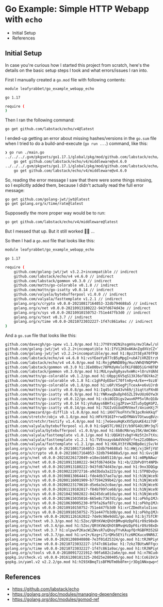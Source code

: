 # Go Example: Simple HTTP Webapp with `echo`

<!-- MarkdownTOC -->

- Initial Setup
- References

<!-- /MarkdownTOC -->

## Initial Setup

In case you're curious how I started this project from scratch, here's the details on the basic setup steps I took and what errors/issues I ran into.

First I manually created a `go.mod` file with following contents:

```bash
module leafyrabbet/go_example_webapp_echo

go 1.17

require (
)

```

Then I ran the following command:

```bash
go get github.com/labstack/echo/v4@latest
```

I ended-up getting an error about missing hashes/versions in the `go.sum` file when I tried to do a build-and-execute (`go run ...`) command, like this:

```bash
❯ go run ./main.go
../../../.gvm/pkgsets/go1.17.1/global/pkg/mod/github.com/labstack/echo/v4@v4.6.0/middleware/jwt.go:12:2: missing go.sum entry for module providing package github.com/golang-jwt/jwt (imported by github.com/labstack/echo/v4/middleware); to add:
	go get github.com/labstack/echo/v4/middleware@v4.6.0
../../../.gvm/pkgsets/go1.17.1/global/pkg/mod/github.com/labstack/echo/v4@v4.6.0/middleware/rate_limiter.go:9:2: missing go.sum entry for module providing package golang.org/x/time/rate (imported by github.com/labstack/echo/v4/middleware); to add:
	go get github.com/labstack/echo/v4/middleware@v4.6.0
```

So, reading the error message I saw that there were some things missing, so I explicitly added them, because I didn't actually read the full error message:

```bash
go get github.com/golang-jwt/jwt@latest
go get golang.org/x/time/rate@latest
```

Supposedly the more proper way would be to run:

```bash
go get github.com/labstack/echo/v4/middleware@latest
```

But I messed that up. But it still worked 🤷‍♀️ ...

So then I had a `go.mod` file that looks like this:

```bash
module leafyrabbet/go_example_webapp_echo

go 1.17

require (
	github.com/golang-jwt/jwt v3.2.2+incompatible // indirect
	github.com/labstack/echo/v4 v4.6.0 // indirect
	github.com/labstack/gommon v0.3.0 // indirect
	github.com/mattn/go-colorable v0.1.8 // indirect
	github.com/mattn/go-isatty v0.0.14 // indirect
	github.com/valyala/bytebufferpool v1.0.0 // indirect
	github.com/valyala/fasttemplate v1.2.1 // indirect
	golang.org/x/crypto v0.0.0-20210817164053-32db794688a5 // indirect
	golang.org/x/net v0.0.0-20210913180222-943fd674d43e // indirect
	golang.org/x/sys v0.0.0-20210910150752-751e447fb3d0 // indirect
	golang.org/x/text v0.3.7 // indirect
	golang.org/x/time v0.0.0-20210723032227-1f47c861a9ac // indirect
)
```

And a `go.sum` file that looks like this:

```bash
github.com/davecgh/go-spew v1.1.0/go.mod h1:J7Y8YcW2NihsgmVo/mv3lAwl/skON4iLHjSsI+c5H38=
github.com/golang-jwt/jwt v3.2.2+incompatible h1:IfV12K8xAKAnZqdXVzCZ+TOjboZ2keLg81eXfW3O+oY=
github.com/golang-jwt/jwt v3.2.2+incompatible/go.mod h1:8pz2t5EyA70fFQQSrl6XZXzqecmYZeUEB8OUGHkxJ+I=
github.com/labstack/echo/v4 v4.6.0 h1:vsYEeeYy077cB5yMpgI+ubA7iVRZEtrzHhcvRhd27gA=
github.com/labstack/echo/v4 v4.6.0/go.mod h1:RnjgMWNDB9g/HucVWhQYNQP9PvbYf6adqftqryo7s9k=
github.com/labstack/gommon v0.3.0 h1:JEeO0bvc78PKdyHxloTKiF8BD5iGrH8T6MSeGvSgob0=
github.com/labstack/gommon v0.3.0/go.mod h1:MULnywXg0yavhxWKc+lOruYdAhDwPK9wf0OL7NoOu+k=
github.com/mattn/go-colorable v0.1.2/go.mod h1:U0ppj6V5qS13XJ6of8GYAs25YV2eR4EVcfRqFIhoBtE=
github.com/mattn/go-colorable v0.1.8 h1:c1ghPdyEDarC70ftn0y+A/Ee++9zz8ljHG1b13eJ0s8=
github.com/mattn/go-colorable v0.1.8/go.mod h1:u6P/XSegPjTcexA+o6vUJrdnUu04hMope9wVRipJSqc=
github.com/mattn/go-isatty v0.0.8/go.mod h1:Iq45c/XA43vh69/j3iqttzPXn0bhXyGjM0Hdxcsrc5s=
github.com/mattn/go-isatty v0.0.9/go.mod h1:YNRxwqDuOph6SZLI9vUUz6OYw3QyUt7WiY2yME+cCiQ=
github.com/mattn/go-isatty v0.0.12/go.mod h1:cbi8OIDigv2wuxKPP5vlRcQ1OAZbq2CE4Kysco4FUpU=
github.com/mattn/go-isatty v0.0.14 h1:yVuAays6BHfxijgZPzw+3Zlu5yQgKGP2/hcQbHb7S9Y=
github.com/mattn/go-isatty v0.0.14/go.mod h1:7GGIvUiUoEMVVmxf/4nioHXj79iQHKdU27kJ6hsGG94=
github.com/pmezard/go-difflib v1.0.0/go.mod h1:iKH77koFhYxTK1pcRnkKkqfTogsbg7gZNVY4sRDYZ/4=
github.com/stretchr/objx v0.1.0/go.mod h1:HFkY916IF+rwdDfMAkV7OtwuqBVzrE8GR6GFx+wExME=
github.com/stretchr/testify v1.4.0/go.mod h1:j7eGeouHqKxXV5pUuKE4zz7dFj8WfuZ+81PSLYec5m4=
github.com/valyala/bytebufferpool v1.0.0 h1:GqA5TC/0021Y/b9FG4Oi9Mr3q7XYx6KllzawFIhcdPw=
github.com/valyala/bytebufferpool v1.0.0/go.mod h1:6bBcMArwyJ5K/AmCkWv1jt77kVWyCJ6HpOuEn7z0Csc=
github.com/valyala/fasttemplate v1.0.1/go.mod h1:UQGH1tvbgY+Nz5t2n7tXsz52dQxojPUpymEIMZ47gx8=
github.com/valyala/fasttemplate v1.2.1 h1:TVEnxayobAdVkhQfrfes2IzOB6o+z4roRkPF52WA1u4=
github.com/valyala/fasttemplate v1.2.1/go.mod h1:KHLXt3tVN2HBp8eijSv/kGJopbvo7S+qRAEEKiv+SiQ=
golang.org/x/crypto v0.0.0-20210817164053-32db794688a5 h1:HWj/xjIHfjYU5nVXpTM0s39J9CbLn7Cc5a7IC5rwsMQ=
golang.org/x/crypto v0.0.0-20210817164053-32db794688a5/go.mod h1:GvvjBRRGRdwPK5ydBHafDWAxML/pGHZbMvKqRZ5+Abc=
golang.org/x/net v0.0.0-20210226172049-e18ecbb05110/go.mod h1:m0MpNAwzfU5UDzcl9v0D8zg8gWTRqZa9RBIspLL5mdg=
golang.org/x/net v0.0.0-20210913180222-943fd674d43e h1:+b/22bPvDYt4NPDcy4xAGCmON713ONAWFeY3Z7I3tR8=
golang.org/x/net v0.0.0-20210913180222-943fd674d43e/go.mod h1:9nx3DQGgdP8bBQD5qxJ1jj9UTztislL4KSBs9R2vV5Y=
golang.org/x/sys v0.0.0-20190222072716-a9d3bda3a223/go.mod h1:STP8DvDyc/dI5b8T5hshtkjS+E42TnysNCUPdjciGhY=
golang.org/x/sys v0.0.0-20190813064441-fde4db37ae7a/go.mod h1:h1NjWce9XRLGQEsW7wpKNCjG9DtNlClVuFLEZdDNbEs=
golang.org/x/sys v0.0.0-20200116001909-b77594299b42/go.mod h1:h1NjWce9XRLGQEsW7wpKNCjG9DtNlClVuFLEZdDNbEs=
golang.org/x/sys v0.0.0-20200223170610-d5e6a3e2c0ae/go.mod h1:h1NjWce9XRLGQEsW7wpKNCjG9DtNlClVuFLEZdDNbEs=
golang.org/x/sys v0.0.0-20201119102817-f84b799fce68/go.mod h1:h1NjWce9XRLGQEsW7wpKNCjG9DtNlClVuFLEZdDNbEs=
golang.org/x/sys v0.0.0-20210423082822-04245dca01da/go.mod h1:h1NjWce9XRLGQEsW7wpKNCjG9DtNlClVuFLEZdDNbEs=
golang.org/x/sys v0.0.0-20210615035016-665e8c7367d1/go.mod h1:oPkhp1MJrh7nUepCBck5+mAzfO9JrbApNNgaTdGDITg=
golang.org/x/sys v0.0.0-20210630005230-0f9fa26af87c/go.mod h1:oPkhp1MJrh7nUepCBck5+mAzfO9JrbApNNgaTdGDITg=
golang.org/x/sys v0.0.0-20210910150752-751e447fb3d0 h1:xrCZDmdtoloIiooiA9q0OQb9r8HejIHYoHGhGCe1pGg=
golang.org/x/sys v0.0.0-20210910150752-751e447fb3d0/go.mod h1:oPkhp1MJrh7nUepCBck5+mAzfO9JrbApNNgaTdGDITg=
golang.org/x/term v0.0.0-20201126162022-7de9c90e9dd1/go.mod h1:bj7SfCRtBDWHUb9snDiAeCFNEtKQo2Wmx5Cou7ajbmo=
golang.org/x/text v0.3.3/go.mod h1:5Zoc/QRtKVWzQhOtBMvqHzDpF6irO9z98xDceosuGiQ=
golang.org/x/text v0.3.6/go.mod h1:5Zoc/QRtKVWzQhOtBMvqHzDpF6irO9z98xDceosuGiQ=
golang.org/x/text v0.3.7 h1:olpwvP2KacW1ZWvsR7uQhoyTYvKAupfQrRGBFM352Gk=
golang.org/x/text v0.3.7/go.mod h1:u+2+/6zg+i71rQMx5EYifcz6MCKuco9NR6JIITiCfzQ=
golang.org/x/time v0.0.0-20201208040808-7e3f01d25324/go.mod h1:tRJNPiyCQ0inRvYxbN9jk5I+vvW/OXSQhTDSoE431IQ=
golang.org/x/time v0.0.0-20210723032227-1f47c861a9ac h1:7zkz7BUtwNFFqcowJ+RIgu2MaV/MapERkDIy+mwPyjs=
golang.org/x/time v0.0.0-20210723032227-1f47c861a9ac/go.mod h1:tRJNPiyCQ0inRvYxbN9jk5I+vvW/OXSQhTDSoE431IQ=
golang.org/x/tools v0.0.0-20180917221912-90fa682c2a6e/go.mod h1:n7NCudcB/nEzxVGmLbDWY5pfWTLqBcC2KZ6jyYvM4mQ=
gopkg.in/check.v1 v0.0.0-20161208181325-20d25e280405/go.mod h1:Co6ibVJAznAaIkqp8huTwlJQCZ016jof/cbN4VW5Yz0=
gopkg.in/yaml.v2 v2.2.2/go.mod h1:hI93XBmqTisBFMUTm0b8Fm+jr3Dg1NNxqwp+5A1VGuI=
```

## References

- https://github.com/labstack/echo
- https://golang.org/doc/modules/managing-dependencies
- https://golang.org/doc/modules/gomod-ref